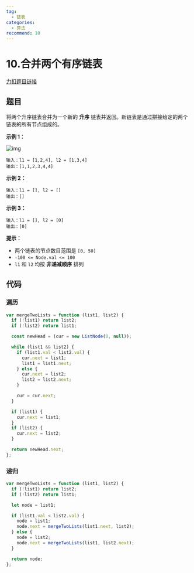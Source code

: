 ```yaml
---
tag:
  - 链表
categories:
  - 算法
recommend: 10
---
```


# 10.合并两个有序链表

[力扣题目链接](https://leetcode.cn/problems/merge-two-sorted-lists/)

## 题目

将两个升序链表合并为一个新的 **升序** 链表并返回。新链表是通过拼接给定的两个链表的所有节点组成的。

**示例 1：**

![img](https://assets.leetcode.com/uploads/2020/10/03/merge_ex1.jpg)

```
输入：l1 = [1,2,4], l2 = [1,3,4]
输出：[1,1,2,3,4,4]
```

**示例 2：**

```
输入：l1 = [], l2 = []
输出：[]
```

**示例 3：**

```
输入：l1 = [], l2 = [0]
输出：[0]
```

**提示：**

- 两个链表的节点数目范围是 `[0, 50]`
- `-100 <= Node.val <= 100`
- `l1` 和 `l2` 均按 **非递减顺序** 排列

## 代码

### 遍历

```js
var mergeTwoLists = function (list1, list2) {
  if (!list1) return list2;
  if (!list2) return list1;

  const newHead = (cur = new ListNode(0, null));

  while (list1 && list2) {
    if (list1.val < list2.val) {
      cur.next = list1;
      list1 = list1.next;
    } else {
      cur.next = list2;
      list2 = list2.next;
    }

    cur = cur.next;
  }

  if (list1) {
    cur.next = list1;
  }
  if (list2) {
    cur.next = list2;
  }

  return newHead.next;
};
```

### 递归

```js
var mergeTwoLists = function (list1, list2) {
  if (!list1) return list2;
  if (!list2) return list1;

  let node = list1;

  if (list1.val < list2.val) {
    node = list1;
    node.next = mergeTwoLists(list1.next, list2);
  } else {
    node = list2;
    node.next = mergeTwoLists(list1, list2.next);
  }

  return node;
};
```
